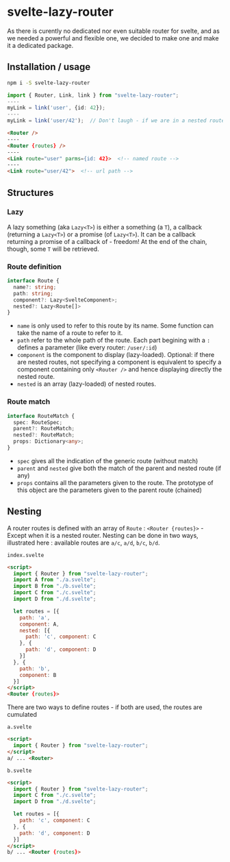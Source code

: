 # svelte-lazy-router

As there is curently no dedicated nor even suitable router for svelte, and as we needed a powerful and flexible one, we decided to make one and make it a dedicated package.

## Installation / usage

```sh
npm i -S svelte-lazy-router
```

```typescript
import { Router, Link, link } from "svelte-lazy-router";
----
myLink = link('user', {id: 42});
----
myLink = link('user/42');  // Don't laugh - if we are in a nested router, this might become `/en/user/42` or `/de/user/42` depending of the parent router
```

```html
<Router />
----
<Router {routes} />
----
<Link route="user" parms={id: 42}>  <!-- named route -->
----
<Link route="user/42">  <!-- url path -->
```

## Structures

### Lazy

A lazy something (aka `Lazy<T>`) is either a something (a `T`), a callback (returning a `Lazy<T>`) or a promise (of `Lazy<T>`).
It can be a callback returning a promise of a callback of - freedom! At the end of the chain, though, some `T` will be retrieved.

### Route definition

```ts
interface Route {
  name?: string;
  path: string;
  component?: Lazy<SvelteComponent>;
  nested?: Lazy<Route[]>
}
```

- `name` is only used to refer to this route by its name. Some function can take the name of a route to refer to it.
- `path` refer to the whole path of the route. Each part begining with a `:` defines a parameter (like every router: `/user/:id`)
- `component` is the component to display (lazy-loaded). Optional: if there are nested routes, not specifying a component is
 equivalent to specify a component containing only `<Router />` and hence displaying directly the nested route.
- `nested` is an array (lazy-loaded) of nested routes.

### Route match

```ts
interface RouteMatch {
  spec: RouteSpec;
  parent?: RouteMatch;
  nested?: RouteMatch;
  props: Dictionary<any>;
}
```

- `spec` gives all the indication of the generic route (without match)
- `parent` and `nested` give both the match of the parent and nested route (if any)
- `props` contains all the parameters given to the route. The prototype of this object are the parameters given to the parent route (chained)

## Nesting

A router routes is defined with an array of `Route` : `<Router {routes}>` - Except when it is a nested router. Nesting can be done in two ways, illustrated here : available routes are `a/c`, `a/d`, `b/c`, `b/d`.

`index.svelte`

```html
<script>
  import { Router } from "svelte-lazy-router";
  import A from "./a.svelte";
  import B from "./b.svelte";
  import C from "./c.svelte";
  import D from "./d.svelte";

  let routes = [{
    path: 'a',
    component: A,
    nested: [{
      path: 'c', component: C
    }, {
      path: 'd', component: D
    }]
  }, {
    path: 'b',
    component: B
  }]
</script>
<Router {routes}>
```

There are two ways to define routes - if both are used, the routes are cumulated

`a.svelte`

```html
<script>
  import { Router } from "svelte-lazy-router";
</script>
a/ ... <Router>
```

`b.svelte`

```html
<script>
  import { Router } from "svelte-lazy-router";
  import C from "./c.svelte";
  import D from "./d.svelte";

  let routes = [{
    path: 'c', component: C
  }, {
    path: 'd', component: D
  }]
</script>
b/ ... <Router {routes}>
```